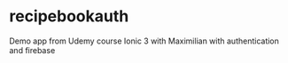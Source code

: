 # recipebookauth
Demo app from Udemy course Ionic 3 with Maximilian with authentication and firebase
